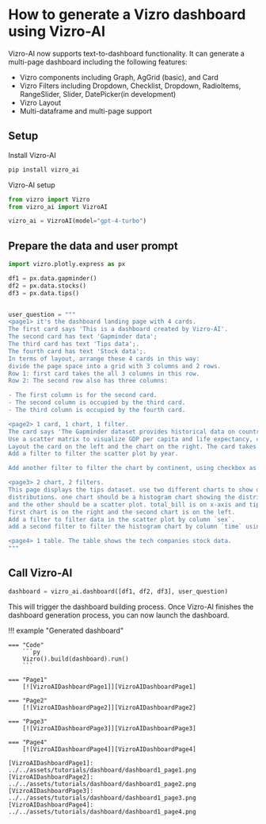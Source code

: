 # How to generate a Vizro dashboard using Vizro-AI

Vizro-AI now supports text-to-dashboard functionality. It can generate a multi-page dashboard including the following features:

- Vizro components including Graph, AgGrid (basic), and Card
- Vizro Filters including Dropdown, Checklist, Dropdown, RadioItems, RangeSlider, Slider, DatePicker(in development)
- Vizro Layout
- Multi-dataframe and multi-page support

## Setup
Install Vizro-AI
```bash
pip install vizro_ai
```
Vizro-AI setup
```py
from vizro import Vizro
from vizro_ai import VizroAI

vizro_ai = VizroAI(model="gpt-4-turbo")
```

## Prepare the data and user prompt
```py
import vizro.plotly.express as px

df1 = px.data.gapminder()
df2 = px.data.stocks()
df3 = px.data.tips()


user_question = """
<page1> it's the dashboard landing page with 4 cards.
The first card says 'This is a dashboard created by Vizro-AI'.
The second card has text 'Gapminder data';
The third card has text 'Tips data';.
The fourth card has text 'Stock data';.
In terms of layout, arrange these 4 cards in this way:
divide the page space into a grid with 3 columns and 2 rows.
Row 1: first card takes the all 3 columns in this row.
Row 2: The second row also has three columns:

- The first column is for the second card.
- The second column is occupied by the third card.
- The third column is occupied by the fourth card.

<page2> 1 card, 1 chart, 1 filter.
The card says 'The Gapminder dataset provides historical data on countries' development indicators.'
Use a scatter matrix to visualize GDP per capita and life expectancy, colored by continent.
Layout the card on the left and the chart on the right. The card takes 1/3 of the whole page on the left. The chart takes 2/3 of the page and is on the right.
Add a filter to filter the scatter plot by year.

Add another filter to filter the chart by continent, using checkbox as selector.

<page3> 2 chart, 2 filters.
This page displays the tips dataset. use two different charts to show data
distributions. one chart should be a histogram chart showing the distribution of tip. Keep the chart title short.
and the other should be a scatter plot. total_bill is on x-axis and tip is on y-axis. the bubble size is controlled by columns `size`.
first chart is on the right and the second chart is on the left.
Add a filter to filter data in the scatter plot by column `sex`.
add a second filter to filter the histogram chart by column `time` using radio buttons as selector.

<page4> 1 table. The table shows the tech companies stock data.
"""
```
## Call Vizro-AI
```py
dashboard = vizro_ai.dashboard([df1, df2, df3], user_question)
```
This will trigger the dashboard building process. Once Vizro-AI finishes the dashboard generation process, you can now launch the dashboard.

!!! example "Generated dashboard"

    === "Code"
        ```py
        Vizro().build(dashboard).run()
        ```

    === "Page1"
        [![VizroAIDashboardPage1]][VizroAIDashboardPage1]

    === "Page2"
        [![VizroAIDashboardPage2]][VizroAIDashboardPage2]

    === "Page3"
        [![VizroAIDashboardPage3]][VizroAIDashboardPage3]

    === "Page4"
        [![VizroAIDashboardPage4]][VizroAIDashboardPage4]

    [VizroAIDashboardPage1]: ../../assets/tutorials/dashboard/dashboard1_page1.png
    [VizroAIDashboardPage2]: ../../assets/tutorials/dashboard/dashboard1_page2.png
    [VizroAIDashboardPage3]: ../../assets/tutorials/dashboard/dashboard1_page3.png
    [VizroAIDashboardPage4]: ../../assets/tutorials/dashboard/dashboard1_page4.png
